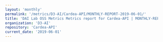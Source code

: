 ```yaml
---
layout: 'monthly'
permalink: '/metrics/D3-AI/Cardea-API/MONTHLY-REPORT-2019-06-01/'
title: 'DAI Lab OSS Metrics Metrics report for Cardea-API | MONTHLY-REPORT-2019-06-01'
organization: 'D3-AI'
repository: 'Cardea-API'
current_date: '2019-06-01'
---
```

